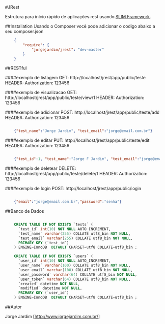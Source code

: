 #JRest

Estrutura para início rápido de aplicações rest usando [SLIM Framework](https://github.com/codeguy/Slim).

##Installation
Usando o Composer você pode adicionar o codigo abaixo a seu composer.json

```json
    {
        "require": {
            "jorgejardim/jrest": "dev-master"
        }
    }

```

##RESTful

####exemplo de listagem
GET: http://localhost/jrest/app/public/teste
HEADER: Authorization: 123456

####exemplo de visualizacao
GET: http://localhost/jrest/app/public/teste/view/1
HEADER: Authorization: 123456

####exemplo de adicionar
POST: http://localhost/jrest/app/public/teste/add
HEADER: Authorization: 123456

```json

    {"test_name":"Jorge Jardim", "test_email":"jorge@email.com.br"}

```

####exemplo de editar
PUT: http://localhost/jrest/app/public/teste/edit
HEADER: Authorization: 123456

```json

    {"test_id":1, "test_name":"Jorge F Jardim", "test_email":"jorge@email.com.br"}

```

####exemplo de deletear
DELETE: http://localhost/jrest/app/public/teste/delete/1
HEADER: Authorization: 123456

####exemplo de login
POST: http://localhost/jrest/app/public/login

```json

    {"email":"jorge@email.com.br","password":"senha"}

```

##Banco de Dados

```sql

    CREATE TABLE IF NOT EXISTS `tests` (
      `test_id` int(10) NOT NULL AUTO_INCREMENT,
      `test_name` varchar(255) COLLATE utf8_bin NOT NULL,
      `test_email` varchar(255) COLLATE utf8_bin NOT NULL,
      PRIMARY KEY (`test_id`)
    ) ENGINE=InnoDB  DEFAULT CHARSET=utf8 COLLATE=utf8_bin ;

    CREATE TABLE IF NOT EXISTS `users` (
      `user_id` int(10) NOT NULL AUTO_INCREMENT,
      `user_name` varchar(100) COLLATE utf8_bin NOT NULL,
      `user_email` varchar(100) COLLATE utf8_bin NOT NULL,
      `user_password` varchar(64) COLLATE utf8_bin NOT NULL,
      `user_token` varchar(64) COLLATE utf8_bin NOT NULL,
      `created` datetime NOT NULL,
      `modified` datetime NOT NULL,
      PRIMARY KEY (`user_id`)
    ) ENGINE=InnoDB  DEFAULT CHARSET=utf8 COLLATE=utf8_bin ;

```

##Autor

Jorge Jardim [http://www.jorgejardim.com.br/]